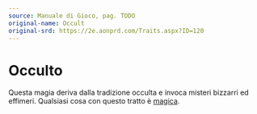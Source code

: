 ```yaml
---
source: Manuale di Gioco, pag. TODO
original-name: Occult
original-srd: https://2e.aonprd.com/Traits.aspx?ID=120
---
```


# Occulto

Questa magia deriva dalla tradizione occulta e invoca misteri bizzarri ed
effimeri. Qualsiasi cosa con questo tratto è [magica](/tratti/magico).
